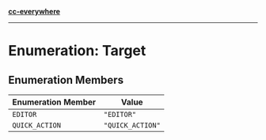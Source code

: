 [**cc-everywhere**](../../../../../index.md)

***

# Enumeration: Target

## Enumeration Members

| Enumeration Member | Value |
| ------ | ------ |
| `EDITOR` | `"EDITOR"` |
| `QUICK_ACTION` | `"QUICK_ACTION"` |
